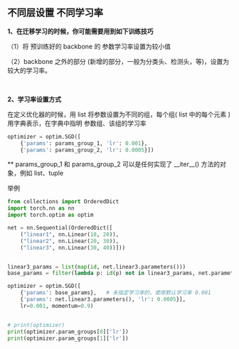 ## **不同层设置 不同学习率**



**1、在迁移学习的时候，你可能需要用到如下训练技巧**

（1）将 预训练好的 backbone 的 参数学习率设置为较小值

（2）backbone 之外的部分 (新增的部分，一般为分类头、检测头，等)，设置为较大的学习率。



$\quad$



**2、学习率设置方式**

在定义优化器的时候，用 list 将参数设置为不同的组，每个组( list 中的每个元素 )用字典表示，在字典中指明 参数组、该组的学习率

```python
optimizer = optim.SGD([
    {'params': params_group_1, 'lr': 0.001},
    {'params': params_group_2, 'lr': 0.0005}]) 
```

** params_group_1 和 params_group_2 可以是任何实现了 \_\_iter\__() 方法的对象，例如 list、tuple 



举例

```python
from collections import OrderedDict
import torch.nn as nn
import torch.optim as optim

net = nn.Sequential(OrderedDict([
    ("linear1", nn.Linear(10, 20)),
    ("linear2", nn.Linear(20, 30)),
    ("linear3", nn.Linear(30, 40))]))


linear3_params = list(map(id, net.linear3.parameters()))
base_params = filter(lambda p: id(p) not in linear3_params, net.parameters())

optimizer = optim.SGD([
    {'params': base_params},   # 未指定学习率的，使用默认学习率 0.001
    {'params': net.linear3.parameters(), 'lr': 0.0005}],
    lr=0.001, momentum=0.9)


# print(optimizer)
print(optimizer.param_groups[0]['lr'])
print(optimizer.param_groups[1]['lr']) 
```





